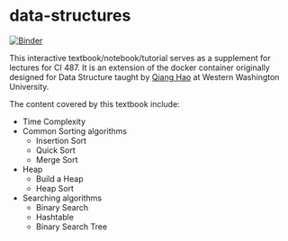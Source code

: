 # data-structures

[![Binder](https://mybinder.org/badge_logo.svg)](https://mybinder.org/v2/gh/CoffeePoweredComputers/curric-dev/tree/master/worksheet)

This interactive textbook/notebook/tutorial serves as a supplement for lectures for CI 487. It is an extension of the docker container originally designed for Data Structure taught by [Qiang Hao](http:qhao.info) at Western Washington University.

The content covered by this textbook include:

* Time Complexity
* Common Sorting algorithms
  * Insertion Sort
  * Quick Sort
  * Merge Sort
* Heap
  * Build a Heap
  * Heap Sort
* Searching algorithms
  * Binary Search
  * Hashtable
  * Binary Search Tree
